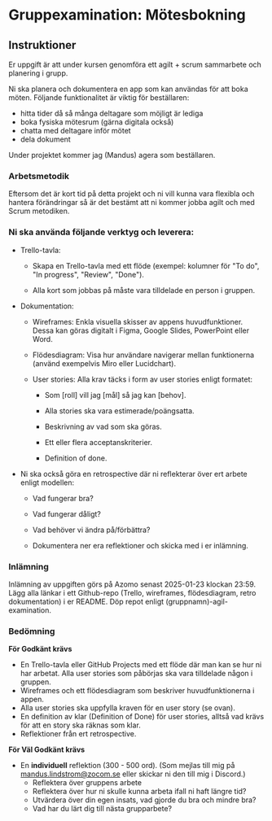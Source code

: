 # Gruppexamination: Mötesbokning

## Instruktioner

Er uppgift är att under kursen genomföra ett agilt + scrum sammarbete och planering i grupp.

Ni ska planera och dokumentera en app som kan användas för att boka möten. Följande funktionalitet är viktig för beställaren:
* hitta tider då så många deltagare som möjligt är lediga
* boka fysiska mötesrum (gärna digitala också)
* chatta med deltagare inför mötet
* dela dokument

Under projektet kommer jag (Mandus) agera som beställaren.

### Arbetsmetodik

Eftersom det är kort tid på detta projekt och ni vill kunna vara flexibla och hantera förändringar så är det bestämt att ni kommer jobba agilt och med Scrum metodiken.

### Ni ska använda följande verktyg och leverera:

- Trello-tavla:

  * Skapa en Trello-tavla med ett flöde (exempel: kolumner för "To do", "In progress", "Review", "Done").

  * Alla kort som jobbas på måste vara tilldelade en person i gruppen.

- Dokumentation:

  * Wireframes: Enkla visuella skisser av appens huvudfunktioner. Dessa kan göras digitalt i Figma, Google Slides, PowerPoint eller Word.

  * Flödesdiagram: Visa hur användare navigerar mellan funktionerna (använd exempelvis Miro eller Lucidchart).

  * User stories: Alla krav täcks i form av user stories enligt formatet:

    * Som [roll] vill jag [mål] så jag kan [behov].

    * Alla stories ska vara estimerade/poängsatta.

    * Beskrivning av vad som ska göras. 

    * Ett eller flera acceptanskriterier.
    
    * Definition of done.

- Ni ska också göra en retrospective där ni reflekterar över ert arbete enligt modellen:
    * Vad fungerar bra?
    * Vad fungerar dåligt?
    * Vad behöver vi ändra på/förbättra?

  * Dokumentera ner era reflektioner och skicka med i er inlämning.


### Inlämning

Inlämning av uppgiften görs på Azomo senast 2025-01-23 klockan 23:59. Lägg alla länkar i ett Github-repo (Trello, wireframes, flödesdiagram, retro dokumentation) i er README. Döp repot enligt (gruppnamn)-agil-examination.

### Bedömning
**För Godkänt krävs**

* En Trello-tavla eller GitHub Projects med ett flöde där man kan se hur ni har arbetat. Alla user stories som påbörjas ska vara tilldelade någon i gruppen.
* Wireframes och ett flödesdiagram som beskriver huvudfunktionerna i appen.
* Alla user stories ska uppfylla kraven för en user story (se ovan).
* En definition av klar (Definition of Done) för user stories, alltså vad krävs för att en story ska räknas som klar.
* Reflektioner från ert retrospective.

**För Väl Godkänt krävs**

* En **individuell** reflektion (300 - 500 ord). (Som mejlas till mig på mandus.lindstrom@zocom.se eller skickar ni den till mig i Discord.)
  * Reflektera över gruppens arbete
  * Reflektera över hur ni skulle kunna arbeta ifall ni haft längre tid?
  * Utvärdera över din egen insats, vad gjorde du bra och mindre bra?
  * Vad har du lärt dig till nästa grupparbete?
